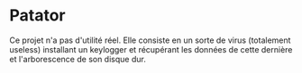 # Patator
Ce projet n'a pas d'utilité réel. Elle consiste en un sorte de virus (totalement useless) installant un keylogger et récupérant
les données de cette dernière et l'arborescence de son disque dur.
